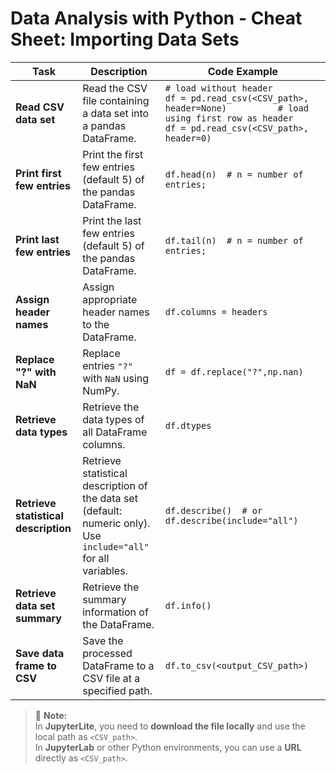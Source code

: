 # Data Analysis with Python - Cheat Sheet: Importing Data Sets

| **Task** | **Description** | **Code Example** |
|-----------|-----------------|------------------|
| **Read CSV data set** | Read the CSV file containing a data set into a pandas DataFrame. | ```# load without header                           df = pd.read_csv(<CSV_path>, header=None)          # load using first row as header              df = pd.read_csv(<CSV_path>, header=0)  ``` |
| **Print first few entries** | Print the first few entries (default 5) of the pandas DataFrame. | ```df.head(n)  # n = number of entries;``` |
| **Print last few entries** | Print the last few entries (default 5) of the pandas DataFrame. | ```df.tail(n)  # n = number of entries;``` |
| **Assign header names** | Assign appropriate header names to the DataFrame. | ```df.columns = headers``` |
| **Replace "?" with NaN** | Replace entries `"?"` with `NaN` using NumPy. | ```df = df.replace("?",np.nan)``` |
| **Retrieve data types** | Retrieve the data types of all DataFrame columns. | ```df.dtypes``` |
| **Retrieve statistical description** | Retrieve statistical description of the data set (default: numeric only). Use `include="all"` for all variables. | ```df.describe()  # or df.describe(include="all")``` |
| **Retrieve data set summary** | Retrieve the summary information of the DataFrame. | ```df.info()``` |
| **Save data frame to CSV** | Save the processed DataFrame to a CSV file at a specified path. | ```df.to_csv(<output_CSV_path>)``` |

> 📝 **Note:**  
> In **JupyterLite**, you need to **download the file locally** and use the local path as `<CSV_path>`.  
> In **JupyterLab** or other Python environments, you can use a **URL** directly as `<CSV_path>`.
